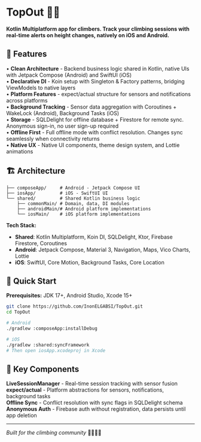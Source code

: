 # TopOut 🧗‍♂️

**Kotlin Multiplatform app for climbers. Track your climbing sessions with real-time alerts on height changes, natively on iOS and Android.**

## 🎯 Features

• **Clean Architecture** - Backend business logic shared in Kotlin, native UIs with Jetpack Compose (Android) and SwiftUI (iOS)  
• **Declarative DI** - Koin setup with Singleton & Factory patterns, bridging ViewModels to native layers  
• **Platform Features** - expect/actual structure for sensors and notifications across platforms  
• **Background Tracking** - Sensor data aggregation with Coroutines + WakeLock (Android), Background Tasks (iOS)  
• **Storage** - SQLDelight for offline database + Firestore for remote sync. Anonymous sign-in, no user sign-up required  
• **Offline First** - Full offline mode with conflict resolution. Changes sync seamlessly when connectivity returns  
• **Native UX** - Native UI components, theme design system, and Lottie animations  

## 🏗️ Architecture

```
├── composeApp/     # Android - Jetpack Compose UI
├── iosApp/         # iOS - SwiftUI UI  
└── shared/         # Shared Kotlin business logic
    ├── commonMain/ # Domain, data, DI modules
    ├── androidMain/# Android platform implementations
    └── iosMain/    # iOS platform implementations
```

**Tech Stack:**
- **Shared**: Kotlin Multiplatform, Koin DI, SQLDelight, Ktor, Firebase Firestore, Coroutines
- **Android**: Jetpack Compose, Material 3, Navigation, Maps, Vico Charts, Lottie
- **iOS**: SwiftUI, Core Motion, Background Tasks, Core Location

## 🚀 Quick Start

**Prerequisites:** JDK 17+, Android Studio, Xcode 15+

```bash
git clone https://github.com/InonELGABSI/TopOut.git
cd TopOut

# Android
./gradlew :composeApp:installDebug

# iOS  
./gradlew :shared:syncFramework
# Then open iosApp.xcodeproj in Xcode
```

## 📱 Key Components

**LiveSessionManager** - Real-time session tracking with sensor fusion  
**expect/actual** - Platform abstractions for sensors, notifications, background tasks  
**Offline Sync** - Conflict resolution with sync flags in SQLDelight schema  
**Anonymous Auth** - Firebase auth without registration, data persists until app deletion  

---

*Built for the climbing community* 🧗‍♀️🧗‍♂️

